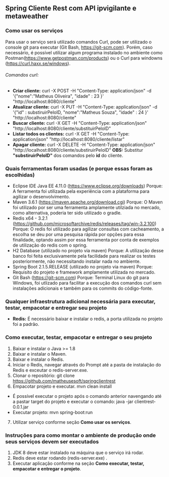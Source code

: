 ## Spring Cliente Rest com API  ipvigilante e metaweather

### Como usar os serviços
Para usar o serviço será utilizado comandos Curl, pode ser utilizado o console git para executar (Git Bash, https://git-scm.com). Porém, caso necessário, é possível utilizar algum programa instalado no ambiente como Postman(https://www.getpostman.com/products) ou o Curl para windowns (https://curl.haxx.se/windows).
###### Comandos curl:
- **Criar cliente:** 
		curl -X POST -H "Content-Type: application/json" -d '{"nome":"Matheus Oliveira", "idade" : 23 }' "http://localhost:8080/cliente"
- **Atualizar cliente:** 
		curl -X PUT -H "Content-Type: application/json" -d '{"id" : substiruirPeloID, "nome":"Matheus Souza", "idade" : 24 }' "http://localhost:8080/cliente"
- **Buscar cliente:** 
		curl -X GET -H "Content-Type: application/json" "http://localhost:8080/cliente/substituirPeloID"
- **Listar todos os clientes:** 
		curl -X GET -H "Content-Type: application/json" "http://localhost:8080/cliente/listar"
- **Apagar cliente:** 
		curl -X DELETE -H "Content-Type: application/json" "http://localhost:8080/cliente/substiruirPeloID"
**OBS:** Substitur **"substiruirPeloID"** dos comandos pelo **id** do cliente.
### Quais ferramentas foram usadas (e porque essas foram as escolhidas)
- Eclipse IDE Java EE 4.11.0 (https://www.eclipse.org/downloads)
		Porque: A ferramenta foi utilizada pela experiência com a plataforma para agilizar o desenvolvimento.
- Maven 3.6.1 (https://maven.apache.org/download.cgi)
		Porque: O Maven foi utilizado por ser uma ferramenta amplamente utilziada no mercado, como alternativa, poderia ter sido utilizado o gradle.
- Redis x64 - 3.2.1 (https://github.com/microsoftarchive/redis/releases/tag/win-3.2.100)
		Porque: O redis foi utilizado para agilizar consultas com cacheamento, a escolha se deu por uma pesquisa rápida por opções para essa finalidade, optando assim por essa ferramenta por conta de exemplos de utilização do redis com o spring. 
- H2 Database (utilizado no projeto via maven)
		Porque: A utilização desse banco foi feita exclusivamente pela facilidade para realizar os testes posteriormente, não necessitando instalar nada no ambiente.
- Spring Boot 2.1.5.RELEASE (utilizado no projeto via maven)
		Porque: Requisito do projeto e framework amplamente utilizada no mercado.
- Git Bash (https://git-scm.com)
		Porque: Terminal Linux do git para Windows, foi utlizado para facilitar a execução dos comandos curl sem instalações adicionais e também para os commits do código-fonte.
		
### Qualquer infraestrutura adicional necessária para executar, testar, empacotar e entregar seu projeto
- **Redis:** É necessário baixar e instalar o redis, a porta utilizada no projeto foi a padrão. 

### Como executar, testar, empacotar e entregar o seu projeto
1. Baixar e instalar o Java >= 1.8
2. Baixar e instalar o Maven.
3. Baixar e instalar o Redis.
4. Iniciar o Redis, navegar através do Prompt até a pasta de instalação do Redis e exceutar o redis-server.exe.
5. Clonar o repositório: 
		git clone https://github.com/matheusesoft/springclientrest
6. Empacotar projeto e executar. 
		mvn clean install
- É possível executar o projeto após o comando anterior navengando até a pastar target do projeto e executar o comando:
		java -jar clientrest-0.0.1.jar
- Executar projeto:
		mvn spring-boot:run
7. Utilizar serviço conforme seção **Como usar os serviços**.
### Instruções para como montar o ambiente de produção onde seus serviços devem ser executados
1. JDK 8 deve estar instalado na máquina que o serviço irá rodar.
2. Redis deve estar rodando (redis-server.exe) .
3. Executar aplicação conforme na seção **Como executar, testar, empacotar e entregar o projeto**.
